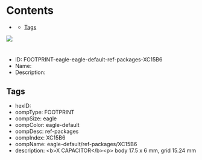 



Contents
========

* [](#)
	* [Tags](#tags)
  
![][im]
# 

- ID: FOOTPRINT-eagle-eagle-default-ref-packages-XC15B6
- Name: 
- Description: 

## Tags

- hexID: 
- oompType: FOOTPRINT
- oompSize: eagle
- oompColor: eagle-default
- oompDesc: ref-packages
- oompIndex: XC15B6
- oompName: eagle-default/ref-packages/XC15B6
- description: &lt;b&gt;X CAPACITOR&lt;/b&gt;&lt;p&gt;&#xD;
body 17.5 x 6 mm, grid 15.24 mm



[im]: image.png
